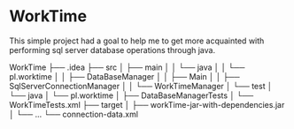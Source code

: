 # WorkTime
This simple project had a goal to help me to get more acquainted with performing sql server database operations through java. 

WorkTime
├── .idea
├── src
│   ├── main
│   │   └── java
│   │       └── pl.worktime
│   │           ├── DataBaseManager
│   │           ├── Main
│   │           ├── SqlServerConnectionManager
│   │           └── WorkTimeManager
│   └── test
│       └── java
│           └── pl.worktime
│               ├── DataBaseManagerTests
│               └── WorkTimeTests.xml
├── target
│   ├── workTime-jar-with-dependencies.jar
│   └── ...
└── connection-data.xml
